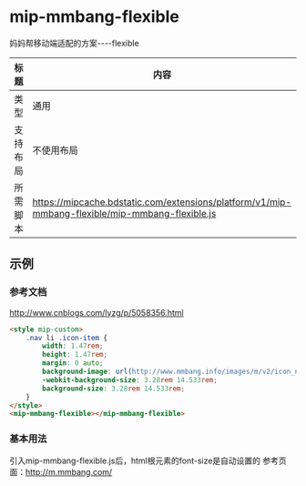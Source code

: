 # mip-mmbang-flexible

妈妈帮移动端适配的方案----flexible

标题|内容
----|----
类型|通用
支持布局|不使用布局
所需脚本|https://mipcache.bdstatic.com/extensions/platform/v1/mip-mmbang-flexible/mip-mmbang-flexible.js

## 示例

### 参考文档
http://www.cnblogs.com/lyzg/p/5058356.html

```html
<style mip-custom>
	.nav li .icon-item {
		width: 1.47rem;
		height: 1.47rem;
		margin: 0 auto;
		background-image: url(http://www.mmbang.info/images/m/v2/icon_nav.png);
		-webkit-background-size: 3.28rem 14.533rem;
		background-size: 3.28rem 14.533rem;
	}
</style>
<mip-mmbang-flexible></mip-mmbang-flexible>
```

### 基本用法
引入mip-mmbang-flexible.js后，html根元素的font-size是自动设置的
参考页面：http://m.mmbang.com/
